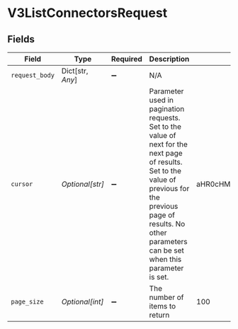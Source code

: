 # V3ListConnectorsRequest


## Fields

| Field                                                                                                                                                                                                                    | Type                                                                                                                                                                                                                     | Required                                                                                                                                                                                                                 | Description                                                                                                                                                                                                              | Example                                                                                                                                                                                                                  |
| ------------------------------------------------------------------------------------------------------------------------------------------------------------------------------------------------------------------------ | ------------------------------------------------------------------------------------------------------------------------------------------------------------------------------------------------------------------------ | ------------------------------------------------------------------------------------------------------------------------------------------------------------------------------------------------------------------------ | ------------------------------------------------------------------------------------------------------------------------------------------------------------------------------------------------------------------------ | ------------------------------------------------------------------------------------------------------------------------------------------------------------------------------------------------------------------------ |
| `request_body`                                                                                                                                                                                                           | Dict[str, *Any*]                                                                                                                                                                                                         | :heavy_minus_sign:                                                                                                                                                                                                       | N/A                                                                                                                                                                                                                      |                                                                                                                                                                                                                          |
| `cursor`                                                                                                                                                                                                                 | *Optional[str]*                                                                                                                                                                                                          | :heavy_minus_sign:                                                                                                                                                                                                       | Parameter used in pagination requests. Set to the value of next for the next page of results. Set to the value of previous for the previous page of results. No other parameters can be set when this parameter is set.<br/> | aHR0cHM6Ly9nLnBhZ2UvTmVrby1SYW1lbj9zaGFyZQ==                                                                                                                                                                             |
| `page_size`                                                                                                                                                                                                              | *Optional[int]*                                                                                                                                                                                                          | :heavy_minus_sign:                                                                                                                                                                                                       | The number of items to return                                                                                                                                                                                            | 100                                                                                                                                                                                                                      |